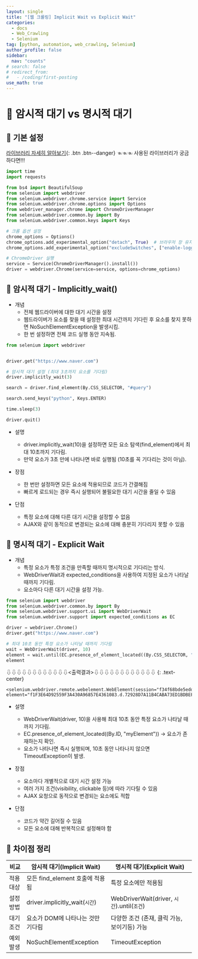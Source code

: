 ```yaml
---
layout: single
title: "[웹 크롤링] Implicit Wait vs Explicit Wait"
categories:
  - docs
  - Web_Crawling
  - Selenium
tag: [python, automation, web_crawling, Selenium]
author_profile: false
sidebar:
  nav: "counts"
# search: false
# redirect_from:
#   - /coding/first-posting
use_math: true
---
```


# 👑 암시적 대기 vs 명시적 대기

## 🍑 기본 설정

[라이브러리 자세히 알아보기](https://choewj.github.io/docs/web_crawling/selenium-grid/Selenium_basic_template/){: .btn .btn--danger} ☜☜☜ 사용된 라이브러리가 궁금하다면!!!

```python
import time
import requests

from bs4 import BeautifulSoup
from selenium import webdriver
from selenium.webdriver.chrome.service import Service
from selenium.webdriver.chrome.options import Options
from webdriver_manager.chrome import ChromeDriverManager
from selenium.webdriver.common.by import By
from selenium.webdriver.common.keys import Keys

# 크롬 옵션 설정
chrome_options = Options()
chrome_options.add_experimental_option("detach", True)  # 브라우저 창 유지
chrome_options.add_experimental_option("excludeSwitches", ["enable-logging"])

# ChromeDriver 실행
service = Service(ChromeDriverManager().install())
driver = webdriver.Chrome(service=service, options=chrome_options)
```

## 🍑 암시적 대기 - Implicitly_wait()

- 개념
  - 전체 웹드라이버에 대한 대기 시간을 설정
  - 웹드라이버가 요소를 찾을 때 설정한 최대 시간까지 기다린 후 요소를 찾지 못하면 NoSuchElementException을 발생시킴.
  - 한 번 설정하면 전체 코드 실행 동안 지속됨.

```python
from selenium import webdriver


driver.get("https://www.naver.com")

# 암시적 대기 설정 (최대 3초까지 요소를 기다림)
driver.implicitly_wait(3)

search = driver.find_element(By.CSS_SELECTOR, "#query")

search.send_keys("python", Keys.ENTER)

time.sleep(3)

driver.quit()
```

- 설명

  - driver.implicitly_wait(10)을 설정하면 모든 요소 탐색(find_element)에서 최대 10초까지 기다림.
  - 만약 요소가 3초 만에 나타나면 바로 실행됨 (10초를 꼭 기다리는 것이 아님).

- 장점

  - 한 번만 설정하면 모든 요소에 적용되므로 코드가 간결해짐
  - 빠르게 로드되는 경우 즉시 실행되어 불필요한 대기 시간을 줄일 수 있음

- 단점

  - 특정 요소에 대해 다른 대기 시간을 설정할 수 없음
  - AJAX와 같이 동적으로 변경되는 요소에 대해 충분히 기다리지 못할 수 있음

## 🍑 명시적 대기 - Explicit Wait

- 개념
  - 특정 요소가 특정 조건을 만족할 때까지 명시적으로 기다리는 방식.
  - WebDriverWait과 expected_conditions을 사용하여 지정된 요소가 나타날 때까지 기다림.
  - 요소마다 다른 대기 시간을 설정 가능.

```python
from selenium import webdriver
from selenium.webdriver.common.by import By
from selenium.webdriver.support.ui import WebDriverWait
from selenium.webdriver.support import expected_conditions as EC

driver = webdriver.Chrome()
driver.get("https://www.naver.com")

# 최대 10초 동안 특정 요소가 나타날 때까지 기다림
wait = WebDriverWait(driver, 10)
element = wait.until(EC.presence_of_element_located((By.CSS_SELECTOR, "#query")))
element
```

⇩⇩⇩⇩⇩⇩⇩⇩⇩⇩⇩⇩<출력결과>⇩⇩⇩⇩⇩⇩⇩⇩⇩⇩⇩⇩
{: .text-center}

```plaintext
<selenium.webdriver.remote.webelement.WebElement(session="f34f68bde5edde6f3546297ab95c3dba", element="f1F3E64D92559F3A430A96857E4361083.d.72928D7A11B4CABA73ED1BDBEF1CE36F.e.6")>
```

- 설명

  - WebDriverWait(driver, 10)을 사용해 최대 10초 동안 특정 요소가 나타날 때까지 기다림.
  - EC.presence_of_element_located((By.ID, "myElement")) → 요소가 존재하는지 확인.
  - 요소가 나타나면 즉시 실행되며, 10초 동안 나타나지 않으면 TimeoutException이 발생.

- 장점

  - 요소마다 개별적으로 대기 시간 설정 가능
  - 여러 가지 조건(visibility, clickable 등)에 따라 기다릴 수 있음
  - AJAX 요청으로 동적으로 변경되는 요소에도 적합

- 단점

  - 코드가 약간 길어질 수 있음
  - 모든 요소에 대해 반복적으로 설정해야 함

## 🍑 차이점 정리

| 비교      | 암시적 대기(Implicit Wait)        | 명시적 대기(Explicit Wait)                   |
| --------- | --------------------------------- | -------------------------------------------- |
| 적용 대상 | 모든 find_element 호출에 적용됨   | 특정 요소에만 적용됨                         |
| 설정 방법 | driver.implicitly_wait(`시간`)    | WebDriverWait(driver, `시간`).until(`조건`)  |
| 대기 조건 | 요소가 DOM에 나타나는 것만 기다림 | 다양한 조건 (존재, 클릭 가능, 보이기등) 가능 |
| 예외 발생 | NoSuchElementException            | TimeoutException                             |

